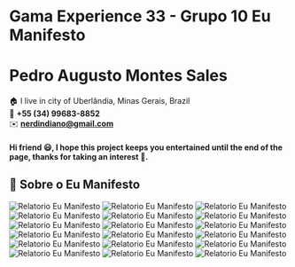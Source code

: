 # Gama Experience 33 - Grupo 10 Eu Manifesto

# Pedro Augusto Montes Sales

🏠 I live in city of Uberlândia, Minas Gerais, Brazil <br>
📱 **+55 (34) 99683-8852** <br>
✉️ **nerdindiano@gmail.com**

#### Hi friend 😃, I hope this project keeps you entertained until the end of the page, thanks for taking an interest 🔰.

## 🔔 Sobre o Eu Manifesto

![Relatorio Eu Manifesto](/Relatório-Final-EuManifesto_Grupo10/1.png "Foto do relatório sobre a trabalho do Eu Manifesto")
![Relatorio Eu Manifesto](/Relatório-Final-EuManifesto_Grupo10/2.png "Foto do relatório sobre a trabalho do Eu Manifesto")
![Relatorio Eu Manifesto](/Relatório-Final-EuManifesto_Grupo10/3.png "Foto do relatório sobre a trabalho do Eu Manifesto")
![Relatorio Eu Manifesto](/Relatório-Final-EuManifesto_Grupo10/4.png "Foto do relatório sobre a trabalho do Eu Manifesto")
![Relatorio Eu Manifesto](/Relatório-Final-EuManifesto_Grupo10/5.png "Foto do relatório sobre a trabalho do Eu Manifesto")
![Relatorio Eu Manifesto](/Relatório-Final-EuManifesto_Grupo10/6.png "Foto do relatório sobre a trabalho do Eu Manifesto")
![Relatorio Eu Manifesto](/Relatório-Final-EuManifesto_Grupo10/7.png "Foto do relatório sobre a trabalho do Eu Manifesto")
![Relatorio Eu Manifesto](/Relatório-Final-EuManifesto_Grupo10/8.png "Foto do relatório sobre a trabalho do Eu Manifesto")
![Relatorio Eu Manifesto](/Relatório-Final-EuManifesto_Grupo10/9.png "Foto do relatório sobre a trabalho do Eu Manifesto")
![Relatorio Eu Manifesto](/Relatório-Final-EuManifesto_Grupo10/10.png "Foto do relatório sobre a trabalho do Eu Manifesto")
![Relatorio Eu Manifesto](/Relatório-Final-EuManifesto_Grupo10/11.png "Foto do relatório sobre a trabalho do Eu Manifesto")
![Relatorio Eu Manifesto](/Relatório-Final-EuManifesto_Grupo10/12.png "Foto do relatório sobre a trabalho do Eu Manifesto")
![Relatorio Eu Manifesto](/Relatório-Final-EuManifesto_Grupo10/13.png "Foto do relatório sobre a trabalho do Eu Manifesto")
![Relatorio Eu Manifesto](/Relatório-Final-EuManifesto_Grupo10/14.png "Foto do relatório sobre a trabalho do Eu Manifesto")
![Relatorio Eu Manifesto](/Relatório-Final-EuManifesto_Grupo10/15.png "Foto do relatório sobre a trabalho do Eu Manifesto")
![Relatorio Eu Manifesto](/Relatório-Final-EuManifesto_Grupo10/16.png "Foto do relatório sobre a trabalho do Eu Manifesto")
![Relatorio Eu Manifesto](/Relatório-Final-EuManifesto_Grupo10/17.png "Foto do relatório sobre a trabalho do Eu Manifesto")
![Relatorio Eu Manifesto](/Relatório-Final-EuManifesto_Grupo10/18.png "Foto do relatório sobre a trabalho do Eu Manifesto")
